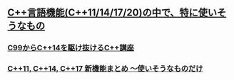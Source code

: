 ## [C++言語機能(C++11/14/17/20)の中で、特に使いそうなもの](https://blog2020.iwadjp.com/2020/06/18/post-886/)
### [C99からC++14を駆け抜けるC++講座](https://qiita.com/yumetodo/items/e49a673afd9a3ecb81a8)
### [C++11, C++14, C++17 新機能まとめ ～使いそうなものだけ](https://qiita.com/leon-joel/items/81415c1ef355c6246280)
